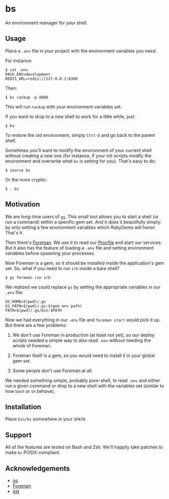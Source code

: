 bs
==

An environment manager for your shell.

Usage
-----

Place a `.env` file in your project with the environment variables you need.

For instance:

    $ cat .env
    RACK_ENV=development
    REDIS_URL=redis://127.0.0.1:6380

Then:

    $ bs rackup -p 8080

This will run `rackup` with your environment variables set.

If you want to drop to a new shell to work for a little while, just:

    $ bs

To restore the old environment, simply `Ctrl-D` and go back to the parent
shell.

Sometimes you'll want to modify the environment of your current shell without
creating a new one (for instance, if your init scripts modify the environment
and overwrite what `bs` is setting for you). That's easy to do:

    $ source bs

Or the more cryptic:

    $ . bs

Motivation
----------

We are long-time users of [`gs`][gs]. This small tool allows you to start a
shell (or run a command) within a specific gem set. And it does it beautifully
simply: by only setting a few environment variables which RubyGems will
honor. That's it.

Then there's [Foreman]. We use it to read our [Procfile] and start our
services.  But it also has the feature of loading a `.env` file and setting
environment variables before spawning your processes.

Now Foreman is a gem, so it should be installed inside the application's gem
set.  So, what if you need to run `irb` inside a bare shell?

    $ gs foreman run irb

We realized we could replace `gs` by setting the appropriate variables in our
`.env` file:

    GS_HOME=$(pwd)/.gs
    GS_PATH=$(pwd)/.gs:$(gem env path)
    PATH=$(pwd)/.gs/bin:$PATH

Now we had everything in our `.env` file and `foreman start` would pick it
up. But there are a few problems:

1. We don't use Foreman in production (at least not yet), so our deploy scripts
needed a simple way to also read `.env` without needing the whole of Foreman.

2. Foreman itself is a gem, so you would need to install it in your global gem
set.

3. Some people don't use Foreman at all.

We needed something simple, probably pure-shell, to read `.env` and either run
a given command or drop to a new shell with the variables set (similar to how
`bash` or `sh` behave).

Installation
------------

Place `bin/bs` somewhere in your `$PATH`.

Support
-------

All of the features are tested on Bash and Zsh. We'll happily take patches
to make `bs` POSIX-compliant.

Acknowledgements
----------------

* [gs]
* [Foreman]
* [gst]


[gs]: https://github.com/soveran/gs
[Foreman]: http://ddollar.github.io/foreman
[Procfile]: http://ddollar.github.io/foreman/#PROCFILE
[gst]: https://github.com/tonchis/gst
